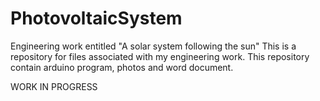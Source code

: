 # PhotovoltaicSystem
Engineering work entitled "A solar system following the sun"
This is a repository for files associated with my engineering work. This repository contain arduino program, photos and word document.

WORK IN PROGRESS
